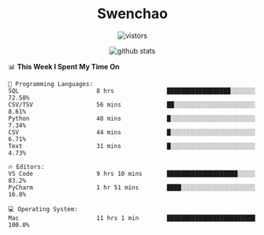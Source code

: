 <h1 align="center">Swenchao</h3>

<p align="center">
  <img src="https://visitor-badge.glitch.me/badge?page_id=Swenchao" alt="vistors" />
</p>

<p align="center">
  <img src="https://github-readme-stats.vercel.app/api?username=Swenchao&count_private=true&show_icons=true&theme=vue-dark&hide_title=true" alt="github stats" />
</p>

<!--START_SECTION:waka-->
📊 **This Week I Spent My Time On** 

```text
💬 Programming Languages: 
SQL                      8 hrs               ██████████████████░░░░░░░   72.58% 
CSV/TSV                  56 mins             ██░░░░░░░░░░░░░░░░░░░░░░░   8.61% 
Python                   48 mins             █░░░░░░░░░░░░░░░░░░░░░░░░   7.34% 
CSV                      44 mins             █░░░░░░░░░░░░░░░░░░░░░░░░   6.71% 
Text                     31 mins             █░░░░░░░░░░░░░░░░░░░░░░░░   4.73%

🔥 Editors: 
VS Code                  9 hrs 10 mins       ████████████████████░░░░░   83.2% 
PyCharm                  1 hr 51 mins        ████░░░░░░░░░░░░░░░░░░░░░   16.8%

💻 Operating System: 
Mac                      11 hrs 1 min        █████████████████████████   100.0%

```


<!--END_SECTION:waka-->
